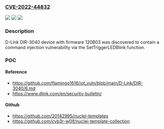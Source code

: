 ### [CVE-2022-44832](https://cve.mitre.org/cgi-bin/cvename.cgi?name=CVE-2022-44832)
![](https://img.shields.io/static/v1?label=Product&message=n%2Fa&color=blue)
![](https://img.shields.io/static/v1?label=Version&message=n%2Fa&color=blue)
![](https://img.shields.io/static/v1?label=Vulnerability&message=n%2Fa&color=brighgreen)

### Description

D-Link DIR-3040 device with firmware 120B03 was discovered to contain a command injection vulnerability via the SetTriggerLEDBlink function.

### POC

#### Reference
- https://github.com/flamingo1616/iot_vuln/blob/main/D-Link/DIR-3040/6.md
- https://www.dlink.com/en/security-bulletin/

#### Github
- https://github.com/20142995/nuclei-templates
- https://github.com/cyb3r-w0lf/nuclei-template-collection

